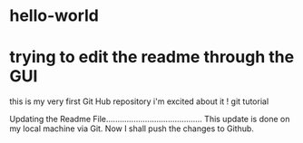 # hello-world
# trying to edit the readme through the GUI
this is my very first Git Hub repository
i'm excited about it !
git tutorial

Updating the Readme File.......................................... 
This update is done on my local machine via Git.
Now I shall push the changes to Github.

